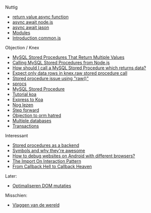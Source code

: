 Nuttig
- [return value async function](https://stackoverflow.com/questions/49938266/how-to-return-values-from-async-functions-using-async-await-from-function)
- [async await node.js](https://nodejs.dev/learn/modern-asynchronous-javascript-with-async-and-await)
- [async await jason](https://www.learnwithjason.dev/blog/keep-async-await-from-blocking-execution/)
- [Modules](https://www.digitalocean.com/community/tutorials/understanding-modules-and-import-and-export-statements-in-javascript)
- [Introduction common.js](https://eng.wealthfront.com/2015/06/16/an-introduction-to-commonjs/)

Objection / Knex
- [MySQL Stored Procedures That Return Multiple Values](https://www.mysqltutorial.org/mysql-stored-procedures-return-multiple-values/)
- [Calling MySQL Stored Procedures from Node.js](https://www.mysqltutorial.org/mysql-nodejs/call-stored-procedures/)
- [How should I call a MySQL Stored Procedure which returns data?](https://github.com/knex/knex/issues/1975)
- [Expect only data rows in knex.raw stored procedure call](https://github.com/knex/knex/issues/1592)
- [Stored procedure issue using "raw()"](https://github.com/knex/knex/issues/1901)
- [sprocs](https://medium.com/@colinmackenzie14/node-js-mysql-stored-procedures-sprocs-c377cb404b01)
- [MySQL Stored Procedure](https://www.w3resource.com/mysql/mysql-procedure.php)  
- [Tutorial koa](https://www.tutorialspoint.com/koajs/index.htm)
- [Express to Koa](https://stackoverflow.com/questions/45632214/expressjs-to-koajs-routing-and-templates)
- [Nog lezen](https://dev.to/ekafyi/tribute-to-swissted-part-i-setting-up-a-node-js-web-app-with-koa-and-nunjucks-ph4)
- [Step forward](https://medium.com/velotio-perspectives/a-step-towards-simplified-querying-in-nodejs-8bfd9bb4097f)
- [Objection to orm hatred](https://www.jakso.me/blog/objection-to-orm-hatred)
- [Multiple databases](https://blog.eperedo.com/2019/12/28/multiple-database-connection-objection-js-knex/)
- [Transactions](https://blog.eperedo.com/2020/01/11/objection-js-transactions/)


Interessant 
- [Stored procedures as a backend](https://gnuhost.medium.com/stored-procedures-as-a-backend-c5d2db452fc2)
- [Symbols and why they're awesome](https://www.keithcirkel.co.uk/metaprogramming-in-es6-symbols/)
- [How to debug websites on Android with different browsers?](https://www.javacodegeeks.com/2021/01/how-to-debug-websites-on-android-with-different-browsers.html)
- [The Import On Interaction Pattern](https://addyosmani.com/blog/import-on-interaction/)
- [From Callback Hell to Callback Heaven](https://dev.to/loreanvictor/from-callback-hell-to-callback-heaven-4i0c)

Later:
- [Optimaliseren DOM mutaties](https://gomakethings.com/testing-dom-injection-performance-with-vanilla-js/)

Misschien:
- [Vlaggen van de wereld](https://codepen.io/raddevus/pen/WNQbOpK)
